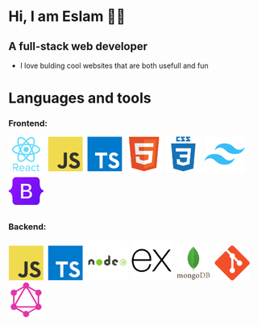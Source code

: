 # Hi, I am Eslam :wave::wave:

## A full-stack web developer

- I love bulding cool websites that are both usefull and fun 

# Languages and tools

### Frontend:

<div>
    <img src="https://github.com/devicons/devicon/blob/master/icons/react/react-original-wordmark.svg" title="React" alt="React" width="70" height="70"/>&nbsp;
    <img src="https://github.com/devicons/devicon/blob/master/icons/javascript/javascript-original.svg" title="JavaScript" alt="JavaScript" width="70" height="70"/>&nbsp;
  <img src="https://github.com/devicons/devicon/blob/master/icons/typescript/typescript-original.svg" title="TypeScript" alt="TypeScript" width="70" height="70"/>&nbsp;
    <img src="https://github.com/devicons/devicon/blob/master/icons/html5/html5-original.svg" title="HTML5" alt="HTML" width="70" height="70"/>&nbsp;
  <img src="https://github.com/devicons/devicon/blob/master/icons/css3/css3-plain-wordmark.svg"  title="CSS3" alt="CSS" width="70" height="70"/>&nbsp;
  <img src="https://github.com/devicons/devicon/blob/master/icons/tailwindcss/tailwindcss-plain.svg" title="tailwind css" alt="tailwind" width="80" height="70"/>&nbsp;
  <img src="https://github.com/devicons/devicon/blob/master/icons/bootstrap/bootstrap-original.svg" title="bootstrap" alt="bootstarp" width="70" height="70"/>&nbsp;
</div>

### Backend: 

<div>  
    <img  src="https://github.com/devicons/devicon/blob/master/icons/javascript/javascript-original.svg" title="JavaScript" alt="JavaScript" width="70" height="70"/>&nbsp;
   <img src="https://github.com/devicons/devicon/blob/master/icons/typescript/typescript-original.svg" 
title="TypeScript" alt="TypeScript" width="70" height="70"/>&nbsp;
  <img  src="https://github.com/devicons/devicon/blob/master/icons/nodejs/nodejs-original-wordmark.svg" title="NodeJS" alt="NodeJS" width="80" height="80"/>&nbsp;
  <img  src="https://github.com/devicons/devicon/blob/master/icons/express/express-original.svg" title="ExpressJs" alt="ExpressJS" width="80" height="80"/>&nbsp;
  <img  src="https://github.com/devicons/devicon/blob/master/icons/mongodb/mongodb-original-wordmark.svg" title="MongoDB" alt="MongoDB" width="70" height="70"/>&nbsp;
  <img  src="https://github.com/devicons/devicon/blob/master/icons/git/git-original.svg" title="git" alt="git" width="70" height="70"/>&nbsp;
  <img  src="https://github.com/devicons/devicon/blob/master/icons/graphql/graphql-plain.svg" title="GraphQl" alt="GraphQl" width="70" height="70"/>&nbsp;
</div>

<!---
Eslam10497/Eslam10497 is a ✨ special ✨ repository because its `README.md` (this file) appears on your GitHub profile.
You can click the Preview link to take a look at your changes.
--->

